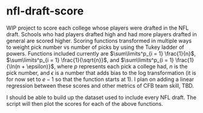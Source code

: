 # nfl-draft-score

WIP project to score each college whose players were drafted in the NFL draft. Schools who had players drafted high and had more players drafted in general are scored higher. Scoring functions transformed in multiple ways to weight pick number vs number of picks by using the Tukey ladder of powers. Functions included currently are $\sum\limits^p_{i = 1} \frac{1}{n}$, $\sum\limits^p_{i = 1} \frac{1}{\sqrt{n}}$, and $\sum\limits^p_{i = 1} \frac{1}{\ln(n + \epsilon)}$, where $p$ represents each pick a college had, $n$ is the pick number, and $\epsilon$ is a number that adds bias to the log transformation (it is for now set to $e - 1$ so that the function starts at 1). I plan on adding a linear regression between these scores and other metrics of CFB team skill, TBD.

I should be able to build up the dataset used to include every NFL draft. The script will then plot the scores for each of the above functions.

